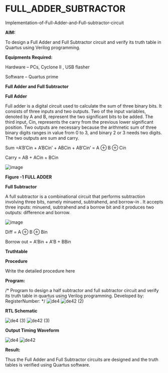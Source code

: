 # FULL_ADDER_SUBTRACTOR

Implementation-of-Full-Adder-and-Full-subtractor-circuit

**AIM:**

To design a Full Adder and Full Subtractor circuit and verify its truth table in Quartus using Verilog programming.

**Equipments Required:**

Hardware – PCs, Cyclone II , USB flasher

Software – Quartus prime

**Full Adder and Full Subtractor**

**Full Adder**

Full adder is a digital circuit used to calculate the sum of three binary bits. It consists of three inputs and two outputs. Two of the input variables, denoted by A and B, represent the two significant bits to be added. The third input, Cin, represents the carry from the previous lower significant position. Two outputs are necessary because the arithmetic sum of three binary digits ranges in value from 0 to 3, and binary 2 or 3 needs two digits. The two outputs are sum and carry.

Sum =A’B’Cin + A’BCin’ + ABCin + AB’Cin’ = A ⊕ B ⊕ Cin 

Carry = AB + ACin + BCin

![image](https://github.com/naavaneetha/FULL_ADDER_SUBTRACTOR/assets/154305477/0f30ba51-5ffb-4198-845f-18e054f675e7)

**Figure -1 FULL ADDER**

**Full Subtractor**

A full subtractor is a combinational circuit that performs subtraction involving three bits, namely minuend, subtrahend, and borrow-in . It accepts three inputs: minuend, subtrahend and a borrow bit and it produces two outputs: difference and borrow.

![image](https://github.com/naavaneetha/FULL_ADDER_SUBTRACTOR/assets/154305477/02b24f51-ab51-4304-9ad6-7b81ffc1ead5)

Diff = A ⊕ B ⊕ Bin 

Borrow out = A'Bin + A'B + BBin

**Truthtable**

**Procedure**

Write the detailed procedure here

**Program:**

/* Program to design a half subtractor and full subtractor circuit and verify its truth table in quartus using Verilog programming. Developed by: RegisterNumber:
*/
![de4](https://github.com/user-attachments/assets/2dc57db2-a399-4aa1-9aca-76efc80cf7cb)
![de42 (2)](https://github.com/user-attachments/assets/2e53f3dd-fd50-412a-9c8e-f83bfa8f0369)




**RTL Schematic**

![de4 (3)](https://github.com/user-attachments/assets/6b71fa62-0616-47da-80ad-bb0e1eab1993)
![de42 (3)](https://github.com/user-attachments/assets/20b7d2dc-b176-4194-a1c4-0a211032dc94)



**Output Timing Waveform**

![de4](https://github.com/user-attachments/assets/b757e2b4-2cfd-4cd2-97b8-1580f212a0a4)
![de42](https://github.com/user-attachments/assets/05400393-bd7d-482b-90e9-4ea0d9c05607)


**Result:**

Thus the Full Adder and Full Subtractor circuits are designed and the truth tables is verified using Quartus software.



